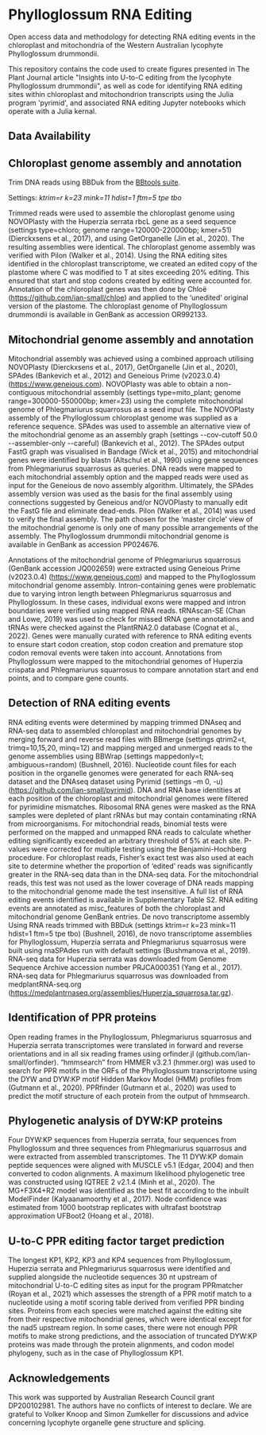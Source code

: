 # Phylloglossum RNA Editing
Open access data and methodology for detecting RNA editing events in the chloroplast and mitochondria of the Western Australian lycophyte Phylloglossum drummondii.

This repository contains the code used to create figures presented in The Plant Journal article "Insights into U-to-C editing from the lycophyte Phylloglossum drummondii", as well as code for identifying RNA editing sites within chloroplast and mitochondrion transcripts using the Julia program 'pyrimid', and associated RNA editing Jupyter notebooks which operate with a Julia kernal.

## Data Availability

## Chloroplast genome assembly and annotation
Trim DNA reads using BBDuk from the [BBtools suite](https://jgi.doe.gov/data-and-tools/software-tools/bbtools/).

Settings: _ktrim=r k=23 mink=11 hdist=1 ftm=5 tpe tbo_ 

Trimmed reads were used to assemble the chloroplast genome using NOVOPlasty with the Huperzia serrata rbcL gene as a seed sequence (settings type=chloro; genome range=120000-220000bp; kmer=51) (Dierckxsens et al., 2017), and using GetOrganelle (Jin et al., 2020). The resulting assemblies were identical. The chloroplast genome assembly was verified with Pilon (Walker et al., 2014). Using the RNA editing sites identified in the chloroplast transcriptome, we created an edited copy of the plastome where C was modified to T at sites exceeding 20% editing. This ensured that start and stop codons created by editing were accounted for. Annotation of the chloroplast genes was then done by Chloë (https://github.com/ian-small/chloe) and applied to the ‘unedited’ original version of the plastome. The chloroplast genome of 
Phylloglossum drummondii is available in GenBank as accession OR992133.

## Mitochondrial genome assembly and annotation
Mitochondrial assembly was achieved using a combined approach utilising NOVOPlasty (Dierckxsens et al., 2017), GetOrganelle (Jin et al., 2020), SPAdes (Bankevich et al., 2012) and Geneious Prime (v2023.0.4) (https://www.geneious.com). NOVOPlasty was able to obtain a non-contiguous mitochondrial assembly (settings type=mito_plant; genome range=300000-550000bp; kmer=23) using the complete mitochondrial genome of Phlegmariurus squarrosus as a seed input file. The NOVOPlasty assembly of the Phylloglossum chloroplast genome was supplied as a reference sequence. SPAdes  was used to assemble an alternative view of the mitochondrial genome as an assembly graph (settings --cov-cutoff 50.0 --assembler-only --careful) (Bankevich et al., 2012). The SPAdes output FastG graph was visualised in Bandage (Wick et al., 2015) and mitochondrial genes were identified by blastn (Altschul et al., 1990) using gene sequences from Phlegmariurus squarrosus as queries. DNA reads were mapped to each mitochondrial assembly option and the mapped reads were used as input for the Geneious de novo assembly algorithm. Ultimately, the SPAdes assembly version was used as the basis for the final assembly using connections suggested by Geneious and/or NOVOPlasty to manually edit the FastG file and eliminate dead-ends. Pilon (Walker et al., 2014) was used to verify the final assembly. The path chosen for the ‘master circle’ view of the mitochondrial genome is only one of many possible arrangements of the assembly. The Phylloglossum drummondii mitochondrial genome is available in GenBank as accession PP024676.

Annotations of the mitochondrial genome of Phlegmariurus squarrosus (GenBank accession JQ002659) were extracted using Geneious Prime (v2023.0.4) (https://www.geneious.com) and mapped to the Phylloglossum mitochondrial genome assembly. Intron-containing genes were problematic due to varying intron length between Phlegmariurus squarrosus and Phylloglossum. In these cases, individual exons were mapped and intron boundaries were verified using mapped RNA reads. tRNAscan-SE (Chan and Lowe, 2019) was used to check for missed tRNA gene annotations and tRNAs were checked against the PlantRNA2.0 database (Cognat et al., 2022). Genes were manually curated with reference to RNA editing events to ensure start codon creation, stop codon creation and premature stop codon removal events were taken into account. Annotations from Phylloglossum were mapped to the mitochondrial genomes of Huperzia crispata and Phlegmariurus squarrosus to compare annotation start and end points, and to compare gene counts.

## Detection of RNA editing events
RNA editing events were determined by mapping trimmed DNAseq and RNA-seq data to assembled chloroplast and mitochondrial genomes by merging forward and reverse read files with BBmerge (settings qtrim2=t, trimq=10,15,20, minq=12) and mapping merged and unmerged reads to the genome assemblies using BBWrap (settings mappedonly=t; ambiguous=random) (Bushnell, 2016). Nucleotide count files for each position in the organelle genomes were generated for each RNA-seq dataset and the DNAseq dataset using Pyrimid (settings –m 0, -u) (https://github.com/ian-small/pyrimid). DNA and RNA base identities at each position of the chloroplast and mitochondrial genomes were filtered for pyrimidine mismatches. Ribosomal RNA genes were masked as the RNA samples were depleted of plant rRNAs but may contain contaminating rRNA from microorganisms. For mitochondrial reads, binomial tests were performed on the mapped and unmapped RNA reads to calculate whether editing significantly exceeded an arbitrary threshold of 5% at each site. P-values were corrected for multiple testing using the Benjamini-Hochberg procedure. For chloroplast reads, Fisher’s exact test was also used at each site to determine whether the proportion of ‘edited’ reads was significantly greater in the RNA-seq data than in the DNA-seq data. For the mitochondrial reads, this test was not used as the lower coverage of DNA reads mapping to the mitochondrial genome made the test insensitive. A full list of RNA editing events identified is available in Supplementary Table S2. RNA editing events are annotated as misc_features of both the chloroplast and mitochondrial genome GenBank entries. 
De novo transcriptome assembly
Using RNA reads trimmed with BBDuk (settings ktrim=r k=23 mink=11 hdist=1 ftm=5 tpe tbo) (Bushnell, 2016), de novo transcriptome assemblies for Phylloglossum, Huperzia serrata and Phlegmariurus squarrosus were built using rnaSPAdes run with default settings (Bushmanova et al., 2019). RNA-seq data for Huperzia serrata was downloaded from Genome Sequence Archive accession number PRJCA000351 (Yang et al., 2017). RNA-seq data for Phlegmariurus squarrosus was downloaded from medplantRNA-seq.org (https://medplantrnaseq.org/assemblies/Huperzia_squarrosa.tar.gz).

## Identification of PPR proteins
Open reading frames in the Phylloglossum, Phlegmariurus squarrosus and Huperzia serrata transcriptomes were translated in forward and reverse orientations and in all six reading frames using orfinder.jl (github.com/ian-small/orfinder). “hmmsearch” from HMMER v3.2.1 (hmmer.org) was used to search for PPR motifs in the ORFs of the Phylloglossum transcriptome using the DYW and DYW:KP motif Hidden Markov Model (HMM) profiles from (Gutmann et al., 2020). PPRfinder (Gutmann et al., 2020) was used to predict the motif structure of each protein from the output of hmmsearch. 

## Phylogenetic analysis of DYW:KP proteins
Four DYW:KP sequences from Huperzia serrata, four sequences from Phylloglossum and three sequences from Phlegmariurus squarrosus and were extracted from assembled transcriptomes. The 11 DYW:KP domain peptide sequences were aligned with MUSCLE v5.1 (Edgar, 2004) and then converted to codon alignments. A maximum likelihood phylogenetic tree was constructed using IQTREE 2 v2.1.4 (Minh et al., 2020). The MG+F3X4+R2 model was identified as the best fit according to the inbuilt ModelFinder (Kalyaanamoorthy et al., 2017). Node confidence was estimated from 1000 bootstrap replicates with ultrafast bootstrap approximation UFBoot2 (Hoang et al., 2018).

## U-to-C PPR editing factor target prediction
The longest KP1, KP2, KP3 and KP4 sequences from Phylloglossum, Huperzia serrata and Phlegmariurus squarrosus were identified and supplied alongside the nucleotide sequences 30 nt upstream of mitochondrial U-to-C editing sites as input for the program PPRmatcher (Royan et al., 2021) which assesses the strength of a PPR motif match to a nucleotide using a motif scoring table derived from verified PPR binding sites. Proteins from each species were matched against the editing site from their respective mitochondrial genes, which were identical except for the nad5 upstream region. In some cases, there were not enough PPR motifs to make strong predictions, and the association of truncated DYW:KP proteins was made through the protein alignments, and codon model phylogeny, such as in the case of Phylloglossum KP1.

## Acknowledgements
This work was supported by Australian Research Council grant DP200102981. The authors have no conflicts of interest to declare. We are grateful to Volker Knoop and Simon Zumkeller for discussions and advice concerning lycophyte organelle gene structure and splicing.
